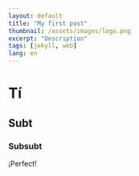 ```yaml
---
layout: default  
title: "My first post"
thumbnail: /assets/images/logo.png
excerpt: "Description"
tags: [jekyll, web]
lang: en  
---
```

# Tí
## Subt
### Subsubt
¡Perfect!